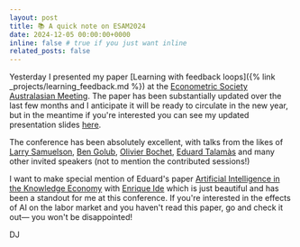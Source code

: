 ```yaml
---
layout: post
title: 📚 A quick note on ESAM2024
date: 2024-12-05 00:00:00+0000
inline: false # true if you just want inline
related_posts: false
---
```


Yesterday I presented my paper [Learning with feedback loops]({% link _projects/learning_feedback.md %}) at the [Econometric Society Australasian Meeting](https://esam2024.org/). The paper has been substantially updated over the last few months and I anticipate it will be ready to circulate in the new year, but in the meantime if you're interested you can see my updated presentation slides [here](/assets/pdf/LWFL_DJ_Dec24).

The conference has been absolutely excellent, with talks from the likes of [Larry Samuelson](https://sites.google.com/site/larryatyale/), [Ben Golub](https://bengolub.net/), [Olivier Bochet](https://sites.google.com/site/obochet2/), [Eduard Talamàs](https://www.eduardtalamas.com/) and many other invited speakers (not to mention the contributed sessions!)

I want to make special mention of Eduard's paper [Artificial Intelligence in the Knowledge Economy](https://www.dropbox.com/scl/fi/bqez6vlhd82t3c9gr7ies/Ide-Talamas.pdf?rlkey=c5qxx2ps444b1ddv25pvsww5q&e=1&st=ie1rbtmu&dl=0) with [Enrique Ide](https://www.enriqueide.com/) which is just beautiful and has been a standout for me at this conference. If you're interested in the effects of AI on the labor market and you haven't read this paper, go and check it out— you won't be disappointed!

DJ
